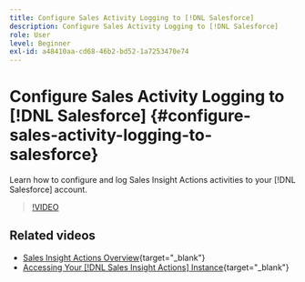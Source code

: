 ```yaml
---
title: Configure Sales Activity Logging to [!DNL Salesforce]
description: Configure Sales Activity Logging to [!DNL Salesforce]
role: User
level: Beginner
exl-id: a48410aa-cd68-46b2-bd52-1a7253470e74
---
```

# Configure Sales Activity Logging to [!DNL Salesforce] {#configure-sales-activity-logging-to-salesforce}

Learn how to configure and log Sales Insight Actions activities to your [!DNL Salesforce] account.

>[!VIDEO](https://video.tv.adobe.com/v/340843/?quality=12&learn=on)

## Related videos

* [Sales Insight Actions Overview](/help/sales-insight-actions/sales-insight-actions-overview.md){target="_blank"}
* [Accessing Your [!DNL Sales Insight Actions] Instance](/help/sales-insight-actions/accessing-your-sales-insight-actions-instance.md){target="_blank"}
